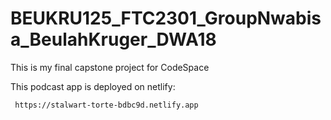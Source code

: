 # BEUKRU125_FTC2301_GroupNwabisa_BeulahKruger_DWA18
This is my final capstone project for CodeSpace

  This podcast app is deployed on netlify: 

     https://stalwart-torte-bdbc9d.netlify.app

